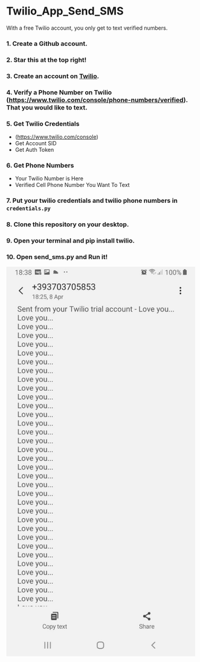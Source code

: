# Twilio_App_Send_SMS
With a free Twilio account, you only get to text verified numbers.

### 1. Create a Github account.
### 2. Star this at the top right!
### 3. Create an account on [Twilio](https://www.twilio.com/).
### 4. Verify a Phone Number on Twilio (https://www.twilio.com/console/phone-numbers/verified). That you would like to text.
### 5. Get Twilio Credentials
 - (https://www.twilio.com/console)
 - Get Account SID
 - Get Auth Token
### 6. Get Phone Numbers
 - Your Twilio Number is Here
 - Verified Cell Phone Number You Want To Text
### 7. Put your twilio credentials and twilio phone numbers in `credentials.py`
### 8. Clone this repository on your desktop.
### 9. Open your terminal and pip install twilio.
### 10. Open send_sms.py and Run it!

<div style="float:center">
 <img  src="SMS.jpg" width=500>
  </div>
